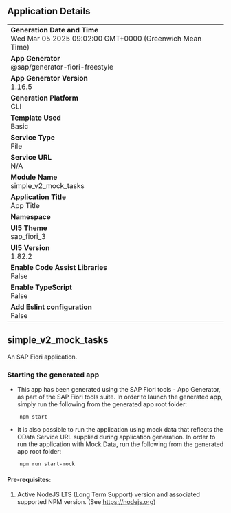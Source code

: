 ## Application Details
|               |
| ------------- |
|**Generation Date and Time**<br>Wed Mar 05 2025 09:02:00 GMT+0000 (Greenwich Mean Time)|
|**App Generator**<br>@sap/generator-fiori-freestyle|
|**App Generator Version**<br>1.16.5|
|**Generation Platform**<br>CLI|
|**Template Used**<br>Basic|
|**Service Type**<br>File|
|**Service URL**<br>N/A|
|**Module Name**<br>simple_v2_mock_tasks|
|**Application Title**<br>App Title|
|**Namespace**<br>|
|**UI5 Theme**<br>sap_fiori_3|
|**UI5 Version**<br>1.82.2|
|**Enable Code Assist Libraries**<br>False|
|**Enable TypeScript**<br>False|
|**Add Eslint configuration**<br>False|

## simple_v2_mock_tasks

An SAP Fiori application.

### Starting the generated app

-   This app has been generated using the SAP Fiori tools - App Generator, as part of the SAP Fiori tools suite.  In order to launch the generated app, simply run the following from the generated app root folder:

```
    npm start
```

- It is also possible to run the application using mock data that reflects the OData Service URL supplied during application generation.  In order to run the application with Mock Data, run the following from the generated app root folder:

```
    npm run start-mock
```

#### Pre-requisites:

1. Active NodeJS LTS (Long Term Support) version and associated supported NPM version.  (See https://nodejs.org)



